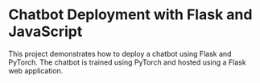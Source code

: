 # Chatbot Deployment with Flask and JavaScript

This project demonstrates how to deploy a chatbot using Flask and PyTorch. The chatbot is trained using PyTorch and hosted using a Flask web application.

